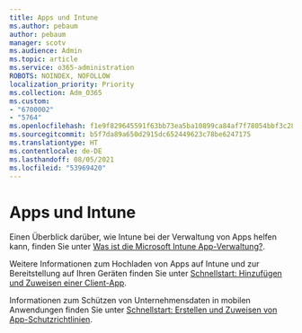 ```yaml
---
title: Apps und Intune
ms.author: pebaum
author: pebaum
manager: scotv
ms.audience: Admin
ms.topic: article
ms.service: o365-administration
ROBOTS: NOINDEX, NOFOLLOW
localization_priority: Priority
ms.collection: Adm_O365
ms.custom:
- "6700002"
- "5764"
ms.openlocfilehash: f1e9f829645591f63bb73ea5ba10899ca84af7f78054bbf3c285cb1f24866ca3
ms.sourcegitcommit: b5f7da89a650d2915dc652449623c78be6247175
ms.translationtype: HT
ms.contentlocale: de-DE
ms.lasthandoff: 08/05/2021
ms.locfileid: "53969420"
---
```

# <a name="apps-and-intune"></a>Apps und Intune

Einen Überblick darüber, wie Intune bei der Verwaltung von Apps helfen kann, finden Sie unter  [Was ist die Microsoft Intune App-Verwaltung?](https://docs.microsoft.com/mem/intune/apps/app-management).

Weitere Informationen zum Hochladen von Apps auf Intune und zur Bereitstellung auf Ihren Geräten finden Sie unter  [Schnellstart: Hinzufügen und Zuweisen einer Client-App](https://docs.microsoft.com/mem/intune/apps/quickstart-add-assign-app).

Informationen zum Schützen von Unternehmensdaten in mobilen Anwendungen finden Sie unter [Schnellstart: Erstellen und Zuweisen von App-Schutzrichtlinien](https://docs.microsoft.com/mem/intune/apps/quickstart-create-assign-app-policy).